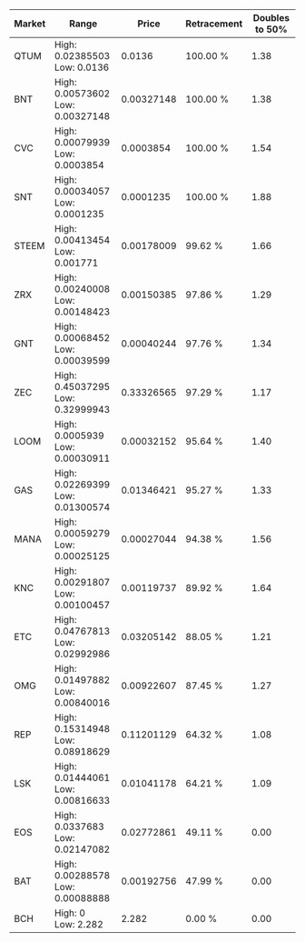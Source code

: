 | Market | Range | Price| Retracement | Doubles to 50% |
| --- | --- | --- | --- | --- |
| QTUM | High: 0.02385503<br />Low: 0.0136 | 0.0136 | 100.00 % | 1.38 |
| BNT | High: 0.00573602<br />Low: 0.00327148 | 0.00327148 | 100.00 % | 1.38 |
| CVC | High: 0.00079939<br />Low: 0.0003854 | 0.0003854 | 100.00 % | 1.54 |
| SNT | High: 0.00034057<br />Low: 0.0001235 | 0.0001235 | 100.00 % | 1.88 |
| STEEM | High: 0.00413454<br />Low: 0.001771 | 0.00178009 | 99.62 % | 1.66 |
| ZRX | High: 0.00240008<br />Low: 0.00148423 | 0.00150385 | 97.86 % | 1.29 |
| GNT | High: 0.00068452<br />Low: 0.00039599 | 0.00040244 | 97.76 % | 1.34 |
| ZEC | High: 0.45037295<br />Low: 0.32999943 | 0.33326565 | 97.29 % | 1.17 |
| LOOM | High: 0.0005939<br />Low: 0.00030911 | 0.00032152 | 95.64 % | 1.40 |
| GAS | High: 0.02269399<br />Low: 0.01300574 | 0.01346421 | 95.27 % | 1.33 |
| MANA | High: 0.00059279<br />Low: 0.00025125 | 0.00027044 | 94.38 % | 1.56 |
| KNC | High: 0.00291807<br />Low: 0.00100457 | 0.00119737 | 89.92 % | 1.64 |
| ETC | High: 0.04767813<br />Low: 0.02992986 | 0.03205142 | 88.05 % | 1.21 |
| OMG | High: 0.01497882<br />Low: 0.00840016 | 0.00922607 | 87.45 % | 1.27 |
| REP | High: 0.15314948<br />Low: 0.08918629 | 0.11201129 | 64.32 % | 1.08 |
| LSK | High: 0.01444061<br />Low: 0.00816633 | 0.01041178 | 64.21 % | 1.09 |
| EOS | High: 0.0337683<br />Low: 0.02147082 | 0.02772861 | 49.11 % | 0.00 |
| BAT | High: 0.00288578<br />Low: 0.00088888 | 0.00192756 | 47.99 % | 0.00 |
| BCH | High: 0<br />Low: 2.282 | 2.282 | 0.00 % | 0.00 |
